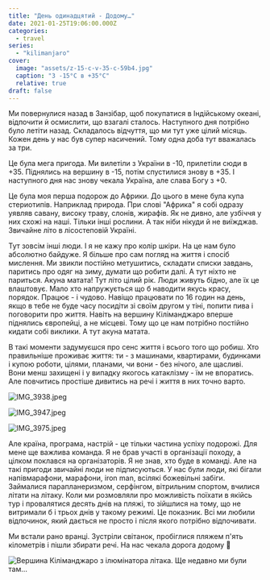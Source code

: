 ```yaml
---
title: "День одинадцятий - Додому…"
date: 2021-01-25T19:06:00.000Z
categories:
  - travel
series:
  - "kilimanjaro"
cover:
  image: "assets/z-15-c-v-35-c-59b4.jpg"
  caption: "З -15°C в +35°C"
  relative: true
draft: false
---
```


Ми повернулися назад в Занзібар, щоб покупатися в Індійському океані, відпочити й осмислити, що взагалі сталось. Наступного дня потрібно було летіти назад. Складалось відчуття, що ми тут уже цілий місяць. Кожен день у нас був супер насичений. Тому одна доба тут вважалась за три.

Це була мега пригода. Ми вилетіли з України в -10, прилетіли сюди в +35. Піднялись на вершину в -15, потім спустилися знову в +35. І наступного дня нас знову чекала Україна, але слава Богу з +0.

Це була моя перша подорож до Африки. До цього в мене була купа стериотипів. Наприклад природа. При слові "Африка" я собі одразу уявляв савану, високу траву, слонів, жирафів. Як не дивно, але узбіччя у них схожі на наші. Тільки інші рослини. А так ніби нікуди й не виїжджав. Звичайне літо в лісостеповій Україні.

Тут зовсім інші люди. І я не кажу про колір шкіри. На це нам було абсолютно байдуже. Я більше про сам погляд на життя і спосіб мислення. Ми звикли постійно метушитись, складати списки завдань, паритись про одяг на зиму, думати що робити далі. А тут ніхто не париться. Акуна матата! Тут літо цілий рік. Люди живуть бідно, але їх це влаштовує. Мало хто напружується що б наводити якусь красу, порядок. Працює - і чудово. Навіщо працювати по 16 годин на день, якщо в тебе не буде часу посидіти зі своїм другом у тіні, попити пива і поговорити про життя. Навіть на вершину Кіліманджаро вперше піднялись європейці, а не місцеві. Тому що це нам потрібно постійно кидати собі виклики. А тут акуна матата.

В такі моменти задумуєшся про сенс життя і всього того що робиш. Хто правильніше проживає життя: ти - з машинами, квартирами, будинками і купою роботи, цілями, планами, чи вони - без нічого, але щасливі. Вони менш захищені і у випадку якогось катаклізму - їм не впоратись. Але повчитись простіше дивитись на речі і життя в них точно варто.

![IMG_3938.jpeg](assets/img-3938-68b7.jpg)

![IMG_3947.jpeg](assets/img-3947-7ca0.jpg)

![IMG_3975.jpeg](assets/img-3975-5854.jpg)

Але країна, програма, настрій - це тільки частина успіху подорожі. Для мене ще важлива команда. Я не брав участі в організації походу, а цілком поклався на організаторів. Я не знав, хто буде в команді. Але на такі пригоди звичайні люди не підписуються. У нас були люди, які бігали напівмарафони, марафони, iron man, всілякі божевільні забіги. Займалися парапланеризмом, серфінгом, вітрильним спортом, вчилися літати на літаку. Коли ми розмовляли про можливість поїхати в якійсь тур і провалятися десять днів на пляжі, то зійшлися на тому, що не витримали б і трьох днів у такому режимі. Це показник. Всі ми любили відпочинок, який дається не просто і після якого потрібно відпочивати.

Ми встали рано вранці. Зустріли світанок, пробіглися пляжем п'ять кілометрів і пішли збирати речі. На нас чекала дорога додому 🙂

![Вершина Кіліманджаро з ілюмінатора літака. Ще недавно ми були там…](assets/vershina-kilimandzharo-z-ilyuminatora-litaka-sche-nedavno-mi-buli-tam-1373.jpg "Вершина Кіліманджаро з ілюмінатора літака. Ще недавно ми були там…")
